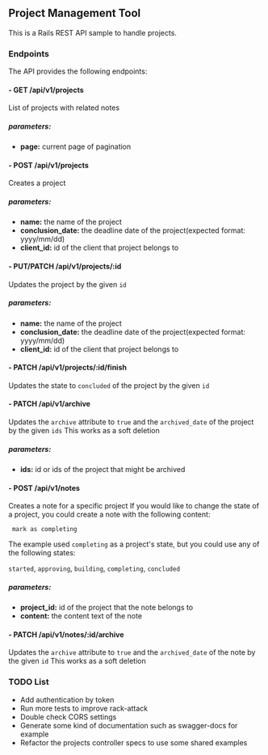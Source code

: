 ## Project Management Tool

This is a Rails REST API sample to handle projects.

### Endpoints

The API provides the following endpoints:

#### - GET /api/v1/projects

List of projects with related notes

##### parameters:

* **page:** current page of pagination

#### - POST /api/v1/projects

Creates a project

##### parameters:

* **name:** the name of the project
* **conclusion_date:** the deadline date of the project(expected format: yyyy/mm/dd)
* **client_id:** id of the client that project belongs to

#### - PUT/PATCH /api/v1/projects/:id

Updates the project by the given `id`

##### parameters:

* **name:** the name of the project
* **conclusion_date:** the deadline date of the project(expected format: yyyy/mm/dd)
* **client_id:** id of the client that project belongs to

#### - PATCH /api/v1/projects/:id/finish

Updates the state to `concluded` of the project by the given `id`

#### - PATCH /api/v1/archive

Updates the `archive` attribute to `true` and the `archived_date` of the project by the given `ids`
This works as a soft deletion

##### parameters:

* **ids:** id or ids of the project that might be archived

#### - POST  /api/v1/notes

Creates a note for a specific project
If you would like to change the state of a project, you could create a note with the following content:

``` mark as completing```

The example used `completing` as a project's state, but you could use any of the following states:

`started`, `approving`, `building`, `completing`, `concluded`

##### parameters:

* **project_id:** id of the project that the note belongs to
* **content:** the content text of the note

#### - PATCH /api/v1/notes/:id/archive

Updates the `archive` attribute to `true` and the `archived_date` of the note by the given `id`
This works as a soft deletion


### TODO List

- Add authentication by token
- Run more tests to improve rack-attack
- Double check CORS settings
- Generate some kind of documentation such as swagger-docs for example
- Refactor the projects controller specs to use some shared examples
